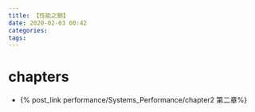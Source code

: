 ```yaml
---
title: 【性能之巅】
date: 2020-02-03 00:42
categories: 
tags: 
---
```


# chapters
- {% post_link performance/Systems_Performance/chapter2 第二章%}
